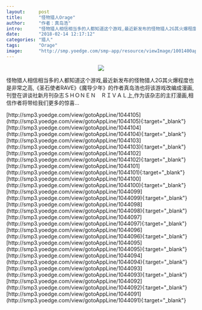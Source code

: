 ```yaml
---
layout:     post
title:      "怪物猎人Orage"
author:     "作者：真岛浩"
intro:      "怪物猎人相信相当多的人都知道这个游戏,最近新发布的怪物猎人2G其火爆程度也是非常之高,《圣石使者RAVE》《魔导少年》的作者真岛浩也将该游戏改编成漫画,刊登在讲谈社新月刊杂志ＳＨＯＮＥＮ　ＲＩＶＡＬ上,作为该杂志的主打漫画,相信作者将带给我们更多的惊喜..."
date:       "2018-02-14 12:17:12"
categories: "猎人"
tags:       "Orage"
image:      "http://smp.yoedge.com/smp-app/resource/viewImage/1001400appline.png"
---
```

<div style="text-align: center">
<p><img src="http://smp.yoedge.com/smp-app/resource/viewImage/1001400appline.png"/></p>
</div>
<p class="post-meta">
<span>怪物猎人相信相当多的人都知道这个游戏,最近新发布的怪物猎人2G其火爆程度也是非常之高,《圣石使者RAVE》《魔导少年》的作者真岛浩也将该游戏改编成漫画,刊登在讲谈社新月刊杂志ＳＨＯＮＥＮ　ＲＩＶＡＬ上,作为该杂志的主打漫画,相信作者将带给我们更多的惊喜...</span>
</p>
[http://smp3.yoedge.com/view/gotoAppLine/1044105](http://smp3.yoedge.com/view/gotoAppLine/1044105){:target="_blank"}
[http://smp3.yoedge.com/view/gotoAppLine/1044104](http://smp3.yoedge.com/view/gotoAppLine/1044104){:target="_blank"}
[http://smp3.yoedge.com/view/gotoAppLine/1044103](http://smp3.yoedge.com/view/gotoAppLine/1044103){:target="_blank"}
[http://smp3.yoedge.com/view/gotoAppLine/1044102](http://smp3.yoedge.com/view/gotoAppLine/1044102){:target="_blank"}
[http://smp3.yoedge.com/view/gotoAppLine/1044101](http://smp3.yoedge.com/view/gotoAppLine/1044101){:target="_blank"}
[http://smp3.yoedge.com/view/gotoAppLine/1044100](http://smp3.yoedge.com/view/gotoAppLine/1044100){:target="_blank"}
[http://smp3.yoedge.com/view/gotoAppLine/1044099](http://smp3.yoedge.com/view/gotoAppLine/1044099){:target="_blank"}
[http://smp3.yoedge.com/view/gotoAppLine/1044098](http://smp3.yoedge.com/view/gotoAppLine/1044098){:target="_blank"}
[http://smp3.yoedge.com/view/gotoAppLine/1044097](http://smp3.yoedge.com/view/gotoAppLine/1044097){:target="_blank"}
[http://smp3.yoedge.com/view/gotoAppLine/1044096](http://smp3.yoedge.com/view/gotoAppLine/1044096){:target="_blank"}
[http://smp3.yoedge.com/view/gotoAppLine/1044095](http://smp3.yoedge.com/view/gotoAppLine/1044095){:target="_blank"}
[http://smp3.yoedge.com/view/gotoAppLine/1044094](http://smp3.yoedge.com/view/gotoAppLine/1044094){:target="_blank"}
[http://smp3.yoedge.com/view/gotoAppLine/1044093](http://smp3.yoedge.com/view/gotoAppLine/1044093){:target="_blank"}
[http://smp3.yoedge.com/view/gotoAppLine/1044092](http://smp3.yoedge.com/view/gotoAppLine/1044092){:target="_blank"}
[http://smp3.yoedge.com/view/gotoAppLine/1044091](http://smp3.yoedge.com/view/gotoAppLine/1044091){:target="_blank"}


